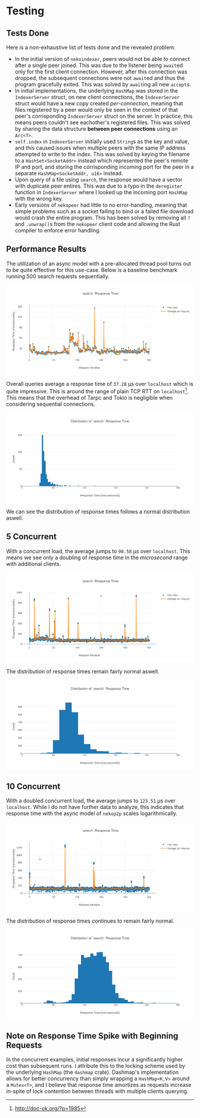 # Testing
## Tests Done
Here is a non-exhaustive list of tests done and the revealed problem:
- In the initial version of `nekoindexer`, peers would not be able to connect
  after a single peer joined. This was due to the listener being `await`ed only
  for the first client connection. However, after this connection was dropped,
  the subsequent connections were not `await`ed and thus the program gracefully
  exited. This was solved by `await`ing all new `accept`s.
- In initial implementations, the underlying `HashMap` was stored in the
  `IndexerServer` struct, on new client connections, the `IndexerServer` struct
  would have a new copy created *per-connection*, meaning that files registered
  by a peer would only be seen in the context of that peer's corrisponding
  `IndexerServer` struct on the server. In practice, this means peers couldn't
  see eachother's registered files. This was solved by sharing the data
  structure **between peer connections** using an `Arc<T>`.
- `self.index` in `IndexerServer` initially used `String`s as the key and value,
  and this caused issues when multiple peers with the same IP address attempted
  to write to the index. This was solved by keying the filename to a
  `HashSet<SocketAddr>` instead which represented the peer's remote IP and port,
  and storing the corrisponding incoming port for the peer in a separate
  `HashMap<SocketAddr, u16>` instead.
- Upon query of a file using `search`, the response would have a vector with
  duplicate peer entires. This was due to a typo in the `deregister` function in
  `IndexerServer` where I looked up the incoming port `HashMap` with the wrong
  key.
- Early versions of `nekopeer` had little to no error-handling, meaning that
  simple problems such as a socket failing to bind or a failed file download
  would crash the entire program. This has been solved by removing all `?` and
  `.unwrap()`s from the `nekopeer` client code and allowing the Rust compiler to
  enforce error handling.

## Performance Results
The utilization of an async model with a pre-allocated thread pool turns out to
be quite effective for this use-case. Below is a baseline benchmark running 500
search requests sequentially.

![](profile-1-scatter.png)

Overall queries average a response time of `37.28` µs over `localhost` which is
quite impressive. This is around the range of plain TCP RTT on `localhost`[^1].
This means that the overhead of Tarpc and Tokio is negligible when considering
sequential connections.

![](profile-1-hist.png)

We can see the distribution of response times follows a normal distribution
aswell.

## 5 Concurrent
With a concurrent load, the average jumps to `90.58` µs over `localhost`. This
means we see only a doubling of response time in the *microsecond* range with
additional clients.

![](profile-5-scatter.png)

The distribution of response times remain fairly normal aswell.

![](profile-5-hist.png)

## 10 Concurrent
With a doubled concurrent load, the average jumps to `123.51` µs over
`localhost`. While I do not have further data to analyze, this indicates that
response time with the async model of `nekop2p` scales logarithmically.

![](profile-10-scatter.png)

The distribution of response times continues to remain fairly normal.

![](profile-10-hist.png)

## Note on Response Time Spike with Beginning Requests
In the concurrent examples, initial responses incur a significantly higher cost
than subsequent runs. I attribute this to the locking scheme used by the
underlying `HashMap` (the `dashmap` crate). Dashmap's implementation allows for
better concurrency than simply wrapping a `HashMap<K,V>` around a `Mutex<T>`,
and I believe that response time amortizes as requests increase in-spite of
lock contention between threads with multiple clients querying.

[^1]: http://doc-ok.org/?p=1985

<!-- set vim: tw=80:
-->
